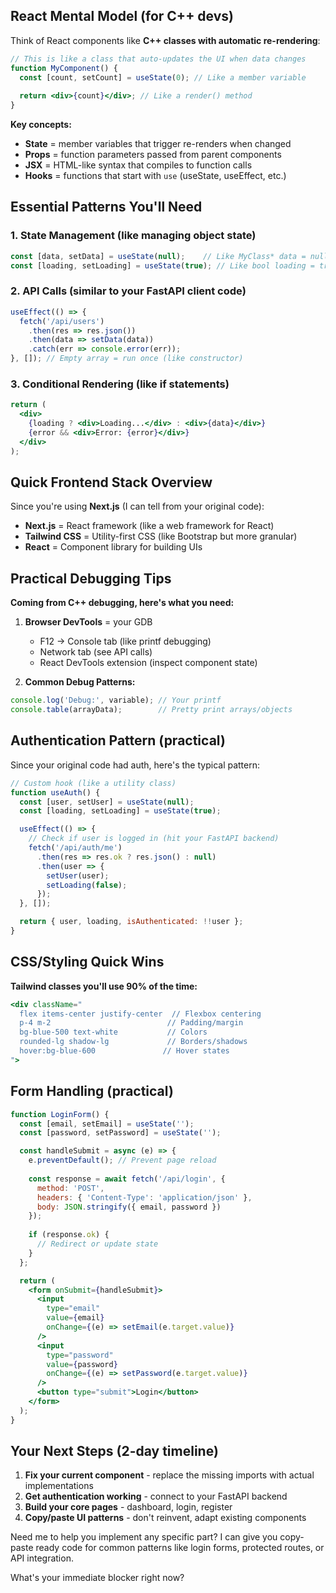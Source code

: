 
## React Mental Model (for C++ devs)

Think of React components like **C++ classes with automatic re-rendering**:

```jsx
// This is like a class that auto-updates the UI when data changes
function MyComponent() {
  const [count, setCount] = useState(0); // Like a member variable
  
  return <div>{count}</div>; // Like a render() method
}
```

**Key concepts:**
- **State** = member variables that trigger re-renders when changed
- **Props** = function parameters passed from parent components
- **JSX** = HTML-like syntax that compiles to function calls
- **Hooks** = functions that start with `use` (useState, useEffect, etc.)

## Essential Patterns You'll Need

### 1. **State Management** (like managing object state)
```jsx
const [data, setData] = useState(null);    // Like MyClass* data = nullptr;
const [loading, setLoading] = useState(true); // Like bool loading = true;
```

### 2. **API Calls** (similar to your FastAPI client code)
```jsx
useEffect(() => {
  fetch('/api/users')
    .then(res => res.json())
    .then(data => setData(data))
    .catch(err => console.error(err));
}, []); // Empty array = run once (like constructor)
```

### 3. **Conditional Rendering** (like if statements)
```jsx
return (
  <div>
    {loading ? <div>Loading...</div> : <div>{data}</div>}
    {error && <div>Error: {error}</div>}
  </div>
);
```

## Quick Frontend Stack Overview

Since you're using **Next.js** (I can tell from your original code):
- **Next.js** = React framework (like a web framework for React)
- **Tailwind CSS** = Utility-first CSS (like Bootstrap but more granular)
- **React** = Component library for building UIs

## Practical Debugging Tips

**Coming from C++ debugging, here's what you need:**

1. **Browser DevTools** = your GDB
   - F12 → Console tab (like printf debugging)
   - Network tab (see API calls)
   - React DevTools extension (inspect component state)

2. **Common Debug Patterns:**
```jsx
console.log('Debug:', variable); // Your printf
console.table(arrayData);        // Pretty print arrays/objects
```

## Authentication Pattern (practical)

Since your original code had auth, here's the typical pattern:

```jsx
// Custom hook (like a utility class)
function useAuth() {
  const [user, setUser] = useState(null);
  const [loading, setLoading] = useState(true);

  useEffect(() => {
    // Check if user is logged in (hit your FastAPI backend)
    fetch('/api/auth/me')
      .then(res => res.ok ? res.json() : null)
      .then(user => {
        setUser(user);
        setLoading(false);
      });
  }, []);

  return { user, loading, isAuthenticated: !!user };
}
```

## CSS/Styling Quick Wins

**Tailwind classes you'll use 90% of the time:**
```jsx
<div className="
  flex items-center justify-center  // Flexbox centering
  p-4 m-2                          // Padding/margin
  bg-blue-500 text-white           // Colors
  rounded-lg shadow-lg             // Borders/shadows
  hover:bg-blue-600               // Hover states
">
```

## Form Handling (practical)

```jsx
function LoginForm() {
  const [email, setEmail] = useState('');
  const [password, setPassword] = useState('');

  const handleSubmit = async (e) => {
    e.preventDefault(); // Prevent page reload
    
    const response = await fetch('/api/login', {
      method: 'POST',
      headers: { 'Content-Type': 'application/json' },
      body: JSON.stringify({ email, password })
    });
    
    if (response.ok) {
      // Redirect or update state
    }
  };

  return (
    <form onSubmit={handleSubmit}>
      <input 
        type="email" 
        value={email}
        onChange={(e) => setEmail(e.target.value)}
      />
      <input 
        type="password" 
        value={password}
        onChange={(e) => setPassword(e.target.value)}
      />
      <button type="submit">Login</button>
    </form>
  );
}
```

## Your Next Steps (2-day timeline)

1. **Fix your current component** - replace the missing imports with actual implementations
2. **Get authentication working** - connect to your FastAPI backend
3. **Build your core pages** - dashboard, login, register
4. **Copy/paste UI patterns** - don't reinvent, adapt existing components

Need me to help you implement any specific part? I can give you copy-paste ready code for common patterns like login forms, protected routes, or API integration.

What's your immediate blocker right now?
